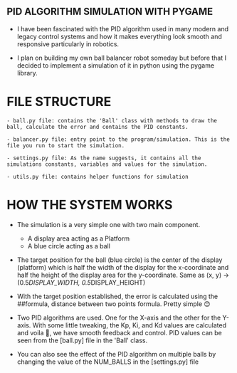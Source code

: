 ## PID ALGORITHM SIMULATION WITH PYGAME

- I have been fascinated with the PID algorithm used in many
modern and legacy control systems and how it makes everything look smooth and responsive particularly in robotics.

- I plan on building my own ball balancer robot someday but
before that I decided to implement a simulation of it in python using the pygame library.

# FILE STRUCTURE
    - ball.py file: contains the 'Ball' class with methods to draw the ball, calculate the error and contains the PID constants.

    - balancer.py file: entry point to the program/simulation. This is the file you run to start the simulation.

    - settings.py file: As the name suggests, it contains all the simulations constants, variables and values for the simulation.

    - utils.py file: contains helper functions for simulation

# HOW THE SYSTEM WORKS
- The simulation is a very simple one with two main component.
    - A display area acting as a Platform
    - A blue circle acting as a ball 

- The target position for the ball (blue circle) is the center of the display (platform) which is half the width of the display for the x-coordinate and half the height of the display area for the y-coordinate. 
Same as (x, y) -> (0.5*DISPLAY_WIDTH, 0.5*DISPLAY_HEIGHT)

- With the target position established, the error is calculated using the ##formula, distance between two points formula. Pretty simple 😊 

- Two PID algorithms are used. One for the X-axis and the other for the Y-axis. With some little tweaking, the Kp, Ki, and Kd values are calculated and voila 👻, we have smooth feedback and control.
PID values can be seen from the [ball.py] file in the 'Ball' class.

- You can also see the effect of the PID algorithm on multiple balls by changing the value of the NUM_BALLS in the [settings.py] file
